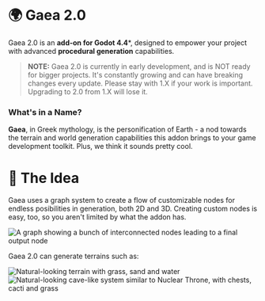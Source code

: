 # 🌍 Gaea 2.0

Gaea 2.0 is an **add-on for Godot 4.4**\*, designed to empower your project with advanced **procedural generation** capabilities.

> **NOTE:** Gaea 2.0 is currently in early development, and is NOT ready for bigger projects. It's constantly growing and can have breaking changes every update. Please stay with 1.X if your work is important. Upgrading to 2.0 from 1.X will lose it.

### What's in a Name?

**Gaea**, in Greek mythology, is the personification of Earth - a nod towards the terrain and world generation capabilities this addon brings to your game development toolkit. Plus, we think it sounds pretty cool.

# 💫 The Idea

Gaea uses a graph system to create a flow of customizable nodes for endless posibilities in generation, both 2D and 3D. Creating custom nodes is easy, too, so you aren't limited by what the addon has.

![A graph showing a bunch of interconnected nodes leading to a final output node](/assets/graph-system.png)

Gaea 2.0 can generate terrains such as:

![Natural-looking terrain with grass, sand and water](/assets/terrain-showcase.png)
![Natural-looking cave-like system similar to Nuclear Throne, with chests, cacti and grass](/assets/nuclear-throne-style-showcase.png)